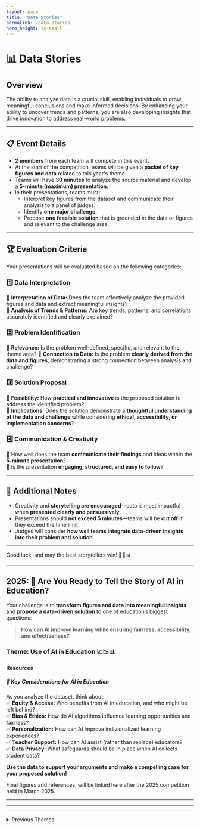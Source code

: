 ```yaml
---
layout: page
title: "Data Stories"
permalink: /data-stories
hero_height: is-small
---
```


# 📊 Data Stories

## **Overview**

The ability to analyze data is a crucial skill, enabling individuals to draw meaningful conclusions and make informed decisions. By enhancing your ability to uncover trends and patterns, you are also developing insights that drive innovation to address real-world problems.

---

## **📋 Event Details**

- **2 members** from each team will compete in this event.
- At the start of the competition, teams will be given a **packet of key figures and data** related to this year's theme.
- Teams will have **30 minutes** to analyze the source material and develop a **5-minute (maximum) presentation**.
- In their presentations, teams must:
  - Interpret key figures from the dataset and communicate their analysis to a panel of judges.
  - Identify **one major challenge**.
  - Propose **one feasible solution** that is grounded in the data or figures and relevant to the challenge area.

---

## **🏆 Evaluation Criteria**

Your presentations will be evaluated based on the following categories:

### **1️⃣ Data Interpretation**

🔹 **Interpretation of Data:** Does the team effectively analyze the provided figures and data and extract meaningful insights?  
🔹 **Analysis of Trends & Patterns:** Are key trends, patterns, and correlations accurately identified and clearly explained?

### **2️⃣ Problem Identification**

🔹 **Relevance:** Is the problem well-defined, specific, and relevant to the theme area?
🔹 **Connection to Data:** Is the problem **clearly derived from the data and figures**, demonstrating a strong connection between analysis and challenge?

### **3️⃣ Solution Proposal**

🔹 **Feasibility:** How **practical and innovative** is the proposed solution to address the identified problem?  
🔹 **Implications:** Does the solution demonstrate a **thoughtful understanding of the data and challenge** while considering **ethical, accessibility, or implementation concerns**?

### **4️⃣ Communication & Creativity**

🔹 How well does the team **communicate their findings** and ideas within the **5-minute presentation**?  
🔹 Is the presentation **engaging, structured, and easy to follow**?

---

## **📝 Additional Notes**

- Creativity and **storytelling are encouraged**—data is most impactful when **presented clearly and persuasively**.
- Presentations should **not exceed 5 minutes**—teams will be **cut off** if they exceed the time limit.
- Judges will consider **how well teams integrate data-driven insights into their problem and solution**.

---

Good luck, and may the best storytellers win! 🚀🎤📊

---

## 2025: **🏅 Are You Ready to Tell the Story of AI in Education?**

Your challenge is to **transform figures and data into meaningful insights** and **propose a data-driven solution** to one of education’s biggest questions:

> **How can AI improve learning while ensuring fairness, accessibility, and effectiveness?**

### Theme: Use of AI in Education 📈📉📊

#### Resources

##### **🔎 Key Considerations for AI in Education**

As you analyze the dataset, think about:  
✅ **Equity & Access:** Who benefits from AI in education, and who might be left behind?  
✅ **Bias & Ethics:** How do AI algorithms influence learning opportunities and fairness?  
✅ **Personalization:** How can AI improve individualized learning experiences?  
✅ **Teacher Support:** How can AI assist (rather than replace) educators?  
✅ **Data Privacy:** What safeguards should be in place when AI collects student data?

**Use the data to support your arguments and make a compelling case for your proposed solution!**

Final figures and references, will be linked here after the 2025 competition held in March 2025.

---

---

---

<details>
  <summary>Previous Themes</summary>
  <div markdown="1">

## 2024: **🏅 Are You Ready to Tell the Story of Science and Technology Literacy?**

Your challenge is to **transform figures and data into meaningful insights** and **propose a data-driven solution** to one of society’s biggest questions:

> **How can we make science more accessible, engaging, and relevant to our communities?**

### **Theme: Science and Technology Literacy** 🔬📊📡

#### **Resources**

##### **🔎 Key Considerations for Science and Technology Literacy**

As you analyze the dataset, think about:  
✅ **Equity & Access:** Who has access to quality science education, and who might be left behind?  
✅ **Public Engagement:** How can we make scientific information easier to understand for different audiences?  
✅ **Technology & Innovation:** How do new technologies enhance or hinder science literacy?  
✅ **STEM Careers:** How can we inspire more students to pursue careers in science and technology?  
✅ **Misinformation & Trust:** How do we combat scientific misinformation and build public trust in science?

**Use the data to support your arguments and make a compelling case for your proposed solution!**

</div>
</details>

